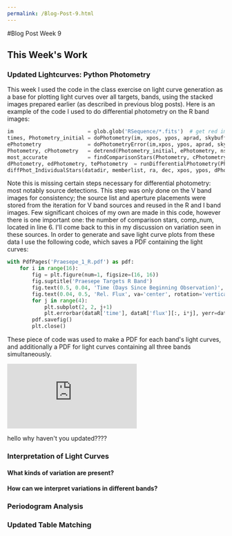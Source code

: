 ```yaml
---
permalink: /Blog-Post-9.html
---
```

#Blog Post Week 9

## This Week's Work

### Updated Lightcurves: Python Photometry

This week I used the code in the class exercise on light curve generation as a base for plotting light curves over all targets, bands, using the stacked images prepared earlier (as described in previous blog posts). Here is an example of the code I used to do differential photometry on the R band images:

~~~ python
im                        = glob.glob('RSequence/*.fits')  # get red images
times, Photometry_initial = doPhotometry(im, xpos, ypos, aprad, skybuff, skywidth, timekey='MJD-OBS')  # aperture phot.
ePhotometry               = doPhotometryError(im,xpos, ypos, aprad, skybuff, skywidth, Photometry_initial, manual=True, xboxcorner=2000, yboxcorner=2000, boxsize=200)  # and error
Photometry, cPhotometry   = detrend(Photometry_initial, ePhotometry, nstars)  # detrend
most_accurate             = findComparisonStars(Photometry, cPhotometry, comp_num=12)  # find our comparisons
dPhotometry, edPhotometry, tePhotometry  = runDifferentialPhotometry(Photometry, ePhotometry, nstars, most_accurate)  # diff photometry
diffPhot_IndividualStars(datadir, memberlist, ra, dec, xpos, ypos, dPhotometry, edPhotometry, tePhotometry,times, 'Praesepe_1_R', wcs_image, most_accurate)  # photometry for targets
~~~

Note this is missing certain steps necessary for differential photometry: most notably source detections. This step was only done on the V band images for consistency; the source list and aperture placements were stored from the iteration for V band sources and reused in the R and I band images. Few significant choices of my own are made in this code, however there is one important one: the number of comparison stars, comp_num, located in line 6. I'll come back to this in my discussion on variation seen in these sources. In order to generate and save light curve plots from these data I use the following code, which saves a PDF containing the light curves:
~~~ python
with PdfPages('Praesepe_1_R.pdf') as pdf:
    for i in range(16):
        fig = plt.figure(num=1, figsize=(16, 16))
        fig.suptitle('Praesepe Targets R Band')
        fig.text(0.5, 0.04, 'Time (Days Since Beginning Observation)', ha='center')
        fig.text(0.04, 0.5, 'Rel. Flux', va='center', rotation='vertical')
        for j in range(4):
            plt.subplot(2, 2, j+1)
            plt.errorbar(dataR['time'], dataR['flux'][:, i*j], yerr=dataR['flux'][:, i*j], fmt='go')
        pdf.savefig()
        plt.close()
~~~
These piece of code was used to make a PDF for each band's light curves, and additionally a PDF for light curves containing all three bands simultaneously.

<embed src="https://noah-goldman.github.io/Praesepe_1_V.pdf" type="application/pdf" />

hello why haven't you updated????

### Interpretation of Light Curves

#### What kinds of variation are present?

#### How can we interpret variations in different bands?

### Periodogram Analysis

### Updated Table Matching
